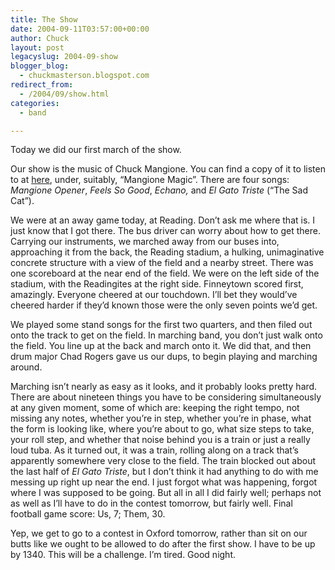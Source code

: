 ```yaml
---
title: The Show
date: 2004-09-11T03:57:00+00:00
author: Chuck
layout: post
legacyslug: 2004-09-show
blogger_blog:
  - chuckmasterson.blogspot.com
redirect_from:
  - /2004/09/show.html
categories:
  - band

---
```

Today we did our first march of the show.

Our show is the music of Chuck Mangione. You can find a copy of it to listen to
at [here](http://www.arrangerspublishingcompany.com/cat_theme.php), under,
suitably, “Mangione Magic”. There are four songs: _Mangione Opener_, _Feels So
Good_, _Echano,_ and _El Gato Triste_ (“The Sad Cat”).

We were at an away game today, at Reading. Don’t ask me where that is. I just
know that I got there. The bus driver can worry about how to get there.
Carrying our instruments, we marched away from our buses into, approaching it
from the back, the Reading stadium, a hulking, unimaginative concrete structure
with a view of the field and a nearby street. There was one scoreboard at the
near end of the field. We were on the left side of the stadium, with the
Readingites at the right side. Finneytown scored first, amazingly. Everyone
cheered at our touchdown. I’ll bet they would’ve cheered harder if they’d known
those were the only seven points we’d get.

We played some stand songs for the first two quarters, and then filed out onto
the track to get on the field. In marching band, you don’t just walk onto the
field. You line up at the back and march onto it. We did that, and then drum
major Chad Rogers gave us our dups, to begin playing and marching around.

Marching isn’t nearly as easy as it looks, and it probably looks pretty hard.
There are about nineteen things you have to be considering simultaneously at
any given moment, some of which are: keeping the right tempo, not missing any
notes, whether you’re in step, whether you’re in phase, what the form is
looking like, where you’re about to go, what size steps to take, your roll
step, and whether that noise behind you is a train or just a really loud tuba.
As it turned out, it was a train, rolling along on a track that’s apparently
somewhere very close to the field. The train blocked out about the last half of
_El Gato Triste_, but I don’t think it had anything to do with me messing up
right up near the end. I just forgot what was happening, forgot where I was
supposed to be going. But all in all I did fairly well; perhaps not as well as
I’ll have to do in the contest tomorrow, but fairly well. Final football game
score: Us, 7; Them, 30.

Yep, we get to go to a contest in Oxford tomorrow, rather than sit on our butts
like we ought to be allowed to do after the first show. I have to be up by
1340\. This will be a challenge. I’m tired. Good night.
